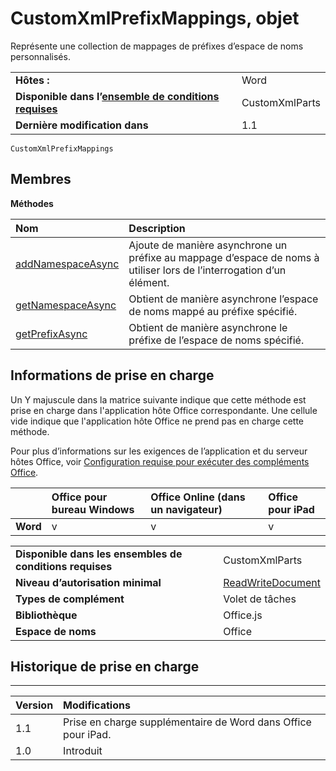 
# <a name="customxmlprefixmappings-object"></a>CustomXmlPrefixMappings, objet
Représente une collection de mappages de préfixes d’espace de noms personnalisés.

|||
|:-----|:-----|
|**Hôtes :**|Word|
|**Disponible dans l’[ensemble de conditions requises](../../docs/overview/specify-office-hosts-and-api-requirements.md)**|CustomXmlParts|
|**Dernière modification dans**|1.1|

```
CustomXmlPrefixMappings
```


## <a name="members"></a>Membres


**Méthodes**


|**Nom**|**Description**|
|:-----|:-----|
|[addNamespaceAsync](../../reference/shared/customxmlprefixmappings.addnamespaceasync.md)|Ajoute de manière asynchrone un préfixe au mappage d’espace de noms à utiliser lors de l’interrogation d’un élément.|
|[getNamespaceAsync](../../reference/shared/customxmlprefixmappings.getnamespaceasync.md)|Obtient de manière asynchrone l’espace de noms mappé au préfixe spécifié.|
|[getPrefixAsync](../../reference/shared/customxmlprefixmappings.getprefixasync.md)|Obtient de manière asynchrone le préfixe de l’espace de noms spécifié.|

## <a name="support-details"></a>Informations de prise en charge


Un Y majuscule dans la matrice suivante indique que cette méthode est prise en charge dans l'application hôte Office correspondante. Une cellule vide indique que l'application hôte Office ne prend pas en charge cette méthode.

Pour plus d’informations sur les exigences de l’application et du serveur hôtes Office, voir [Configuration requise pour exécuter des compléments Office](../../docs/overview/requirements-for-running-office-add-ins.md).


||**Office pour bureau Windows**|**Office Online (dans un navigateur)**|**Office pour iPad**|
|:-----|:-----|:-----|:-----|
|**Word**|v|v|v|

|||
|:-----|:-----|
|**Disponible dans les ensembles de conditions requises**|CustomXmlParts|
|**Niveau d’autorisation minimal**|[ReadWriteDocument](../../docs/develop/requesting-permissions-for-api-use-in-content-and-task-pane-add-ins.md)|
|**Types de complément**|Volet de tâches|
|**Bibliothèque**|Office.js|
|**Espace de noms**|Office|

## <a name="support-history"></a>Historique de prise en charge



****


|**Version**|**Modifications**|
|:-----|:-----|
|1.1|Prise en charge supplémentaire de Word dans Office pour iPad.|
|1.0|Introduit|

